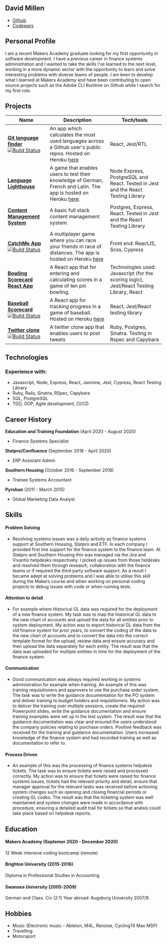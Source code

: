 ## David Millen
- [Github](https://github.com/dm-devtech)
- [Codewars](https://www.codewars.com/users/dm-devtech)

## Personal Profile
I am a recent Makers Academy graduate looking for my first opportunity in software development.  I have a previous career in finance systems administration and I wanted to take the skills I’ve learned to the next level, working in a more dynamic sector with the opportunity to learn and solve interesting problems with diverse teams of people.  I am keen to develop what I learned at Makers Academy and have been contributing to open source projects such as the Adobe CLI Runtime on Github while I search for my first role.
 
## Projects
| Name                                                                       | Description                         | Tech/tools  |
| -------------------------------------------------------------------------- | ------------------------------------| ----------- |
| [**Git language finder**](https://github.com/dm-devtech/git-language-finder) [![Build Status](https://travis-ci.com/dm-devtech/git-language-finder.svg?branch=main)](https://travis-ci.com/dm-devtech/git-language-finder) | An app which calculates the most used languages across a Github user's public repos.  Hosted on Heroku [here](https://git-language-finder.herokuapp.com/) | React, Jest/RTL |
| [**Language Lighthouse**](https://github.com/dm-devtech/language-lighthouse)   | A game that enables users to test their knowledge of German, French and Latin.  The app is hosted on Heroku [here](https://language-lighthouse.herokuapp.com/). | Node Express, PostgreSQL and React.  Tested in Jest and the React Testing Library |
| [**Content Management System**](https://github.com/dm-devtech/content-management) | A basic full stack content management system.  | Postgres, Express, React.  Tested in Jest and the React Testing Library |
| [**CatchMe App**](https://github.com/dm-devtech/catchme-web) [![Build Status](https://travis-ci.com/gonzalober/catchme-web.svg?branch=main)](https://travis-ci.com/gonzalober/catchme-web) | A multiplayer game where you can race your friends in race of distances.  The app is hosted on Heroku [here](https://appcatchme.herokuapp.com/) | Front end: ReactJS, Scss, Cypress |
| [**Bowling Scorecard React App**](https://github.com/dm-devtech/Bowling-Scorecard-React)   | A React app that for entering and calculating scores in a game of ten pin bowling. | Technologies used: Javascript (for the scoring logic), Jest/React Testing Library, React |
| [**Baseball Scorecard**](https://github.com/dm-devtech/Baseball-Scorecard_ReactApp) [![Build Status](https://travis-ci.com/dm-devtech/Baseball-Scorecard_ReactApp.svg?branch=main)](https://travis-ci.com/dm-devtech/Baseball-Scorecard_ReactApp) | A React app for tracking progress in a game of baseball.  Hosted on Heroku [here](https://baseball-scorecard.herokuapp.com/) | React, Jest/React testing library |
| [**Twitter clone**](https://github.com/dm-devtech/ChitterChallenge) [![Build Status](https://www.travis-ci.com/dm-devtech/ChitterChallenge.svg?branch=master)](https://www.travis-ci.com/dm-devtech/ChitterChallenge) | A twitter clone app that enables users to post tweets | Ruby, Postgres, Sinatra.  Testing in Rspec and Capybara |
 
## Technologies
### Experience with:
- Javascript, Node, Express, React, Jasmine, Jest, Cypress, React Testing Library
- Ruby, Rails, Sinatra, RSpec, Capybara 
- SQL, PostgreSQL
- TDD, OOP, Agile development, CI/CD

## Career History

**Education and Training Foundation** (April 2020 - August 2020)  
- Finance Systems Specialist

**Statpro/Confluence** (September 2018 - April 2020)
- ERP Assistant Admin

**Southern Housing** (October 2016 - September 2018)
- Trainee Systems Accountant

**Pyroban** (2011 - March 2015)
- Global Marketing Data Analyst

## Skills
#### Problem Solving
- Resolving systems issues was a daily activity as finance systems support at Southern Housing, Statpro and ETF.  In each company I provided first line support for the finance system to the finance team.  At Statpro and Southern Housing this was managed via the Jira and Vivantio helpdesks respectively.  I picked up issues from those heldesks and resolved them through research, collaboration with the finance teams or if required the third party software support.  As a result I became adept at solving problems and I was able to utilise this skill during the Makers course and when working on personal coding projects to debug issues with code or when running tests.  

#### Attention to detail
- For example where Historical GL data was required for the deployment of a new finance system.  My task was to map the historical GL data to the new chart of accounts and upload the data for all entities prior to system deployment.  My action was to export historical GL data from the old finance system for prior years, to convert the coding of the data to the new chart of accounts and to convert the data into the correct template format for the upload, review data and ensure accuracy and then upload the data separately for each entity.  The result was that the data was uploaded for multiple entities in time for the deployment of the finance system.

#### Communication
- Good communication was always required working in systems administration for example when training.  An example of this was training requisitioners and approvers to use the purchase order system.  The task was to write the guidance documentation for the PO system and deliver training to budget holders and requisitioners.  My action was to deliver the training over multiple sessions, create the required Powerpoint slides, write the guidance documentation and ensure training examples were set up in the test system.  The result was that the guidance documentation was clear and ensured the users understood the company policies relating to purchase orders.  Positive feedback was received for the training and guidance documentation.  Users increased knowledge of the finance system and had recorded training as well as documentation to refer to.

#### Process Driven
- An example of this was the processing of finance systems helpdesk tickets.  The task was to ensure tickets were raised and processed correctly.  My action was to ensure that tickets were raised for finance systems issues, tickets had the relevant priority and detail, ensure that manager approval for the relevant tasks was received before actioning system changes such as opening and closing financial periods or creating GL codes.  The result was that the ticketing system was ewll maintained and system changes were made in accordance with procedure, ensuring a detailed audit trail for tickets so that analsis could take place based on helpdesk  reports.  

## Education
#### Makers Academy (Septemer 2020 - December 2020)
12 Week intensive coding bootcamp (remote)

#### Brighton University (2015-2016)
Diploma in Professional Studies in Accounting

#### Swansea University (2005-2009)
German and Class. Civ (2:1)
Year abroad: Augsburg University 2007/8

## Hobbies
- Music (Electronic music - Ableton, M4L, Renoise, Cycling74 Max MSP)
- Travelling
- Motorsport

